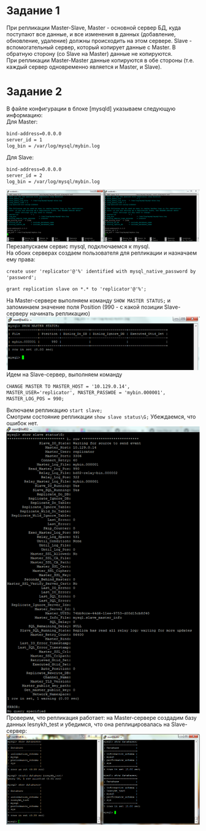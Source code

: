 # Задание 1
При репликации Master-Slave, Master - основной сервер БД, куда поступают все данные, и все изменения в данных (добавление, обновление, удаление) должны происходить на этом сервере. Slave - вспомогательный сервер, который копирует данные с Master. В обратную сторону (со Slave на Master) данные не копируются.    
При репликации Master-Master данные копируются в обе стороны (т.е. каждый сервер одновременно является и Master, и Slave).
# Задание 2
В файле конфигурации в блоке [mysqld] указываем следующую информацию:    
Для Master:    
```
bind-address=0.0.0.0
server_id = 1
log_bin = /var/log/mysql/mybin.log
```
Для Slave:    
```
bind-address=0.0.0.0
server_id = 2
log_bin = /var/log/mysql/mybin.log
```
![](https://github.com/OlgaLesnykh/screenshots/blob/main/Replication_002.png)    
Перезапускаем сервис mysql, подключаемся к mysql.    
На обоих серверах создаем пользователя для репликации и назначаем ему права:    
```
create user 'replicator'@'%' identified with mysql_native_password by 'password';
```
```
grant replication slave on *.* to 'replicator'@'%';
```
На Master-сервере выполняем команду ```SHOW MASTER STATUS;``` и запоминаем значение поля Position (990 - с какой позиции Slave-серверу начинать репликацию)    
![](https://github.com/OlgaLesnykh/screenshots/blob/main/Replication_003.png)    
Идем на Slave-сервер, выполняем команду    
```
CHANGE MASTER TO MASTER_HOST = '10.129.0.14', MASTER_USER='replicator', MASTER_PASSWOE = 'mybin.000001', MASTER_LOG_POS = 990;
```
Включаем репликацию ```start slave;```    
Смотрим состояние репликации ```show slave status\G;``` Убеждаемся, что ошибок нет.    
![](https://github.com/OlgaLesnykh/screenshots/blob/main/Replication_001.png)    
Проверим, что репликация работает: на Master-сервере создадим базу данных lesnykh_test и убедимся, что она реплицировалась на Slave-сервер:    
![](https://github.com/OlgaLesnykh/screenshots/blob/main/Replication_004.png)    
